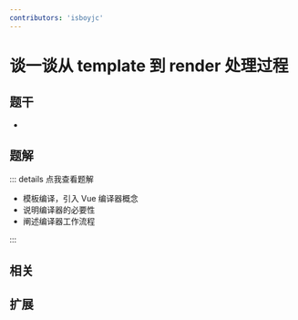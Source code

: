 ```yaml
---
contributors: 'isboyjc'
---
```


# 谈一谈从 template 到 render 处理过程


## 题干

- 



## 题解

::: details 点我查看题解

- 模板编译，引入 Vue 编译器概念
- 说明编译器的必要性
- 阐述编译器工作流程

:::



## 相关



## 扩展
